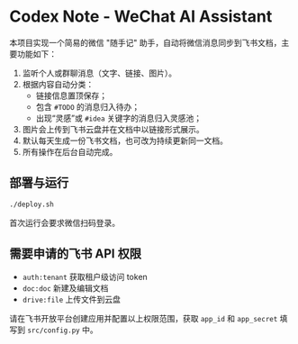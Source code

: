 # Codex Note - WeChat AI Assistant

本项目实现一个简易的微信 "随手记" 助手，自动将微信消息同步到飞书文档，主要功能如下：

1. 监听个人或群聊消息（文字、链接、图片）。
2. 根据内容自动分类：
   - 链接信息置顶保存；
   - 包含 `#TODO` 的消息归入待办；
   - 出现“灵感”或 `#idea` 关键字的消息归入灵感池；
3. 图片会上传到飞书云盘并在文档中以链接形式展示。
4. 默认每天生成一份飞书文档，也可改为持续更新同一文档。
5. 所有操作在后台自动完成。

## 部署与运行

```bash
./deploy.sh
```

首次运行会要求微信扫码登录。

## 需要申请的飞书 API 权限

- `auth:tenant` 获取租户级访问 token
- `doc:doc` 新建及编辑文档
- `drive:file` 上传文件到云盘

请在飞书开放平台创建应用并配置以上权限范围，获取 `app_id` 和 `app_secret` 填写到 `src/config.py` 中。

